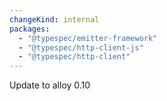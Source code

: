 ```yaml
---
changeKind: internal
packages:
  - "@typespec/emitter-framework"
  - "@typespec/http-client-js"
  - "@typespec/http-client"
---
```


Update to alloy 0.10
